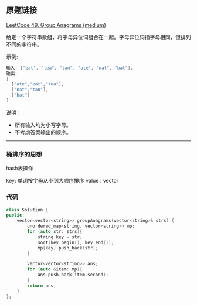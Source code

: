 ## 原题链接

[LeetCode 49. Group Anagrams (medium)](https://leetcode-cn.com/problems/group-anagrams/)

给定一个字符串数组，将字母异位词组合在一起。字母异位词指字母相同，但排列不同的字符串。

示例:

```cpp
输入: ["eat", "tea", "tan", "ate", "nat", "bat"],
输出:
[
  ["ate","eat","tea"],
  ["nat","tan"],
  ["bat"]
]
```

说明：

- 所有输入均为小写字母。
- 不考虑答案输出的顺序。

---

### 桶排序的思想

hash表操作

key: 单词按字母从小到大顺序排序
value : vector<string>

### 代码

```cpp
class Solution {
public:
    vector<vector<string>> groupAnagrams(vector<string>& strs) {
        unordered_map<string, vector<string>> mp;
        for (auto str: strs){
            string key = str;
            sort(key.begin(), key.end());
            mp[key].push_back(str);
        }

        vector<vector<string>> ans;
        for (auto &item: mp){
            ans.push_back(item.second);
        }
        return ans;
    }
};
```
